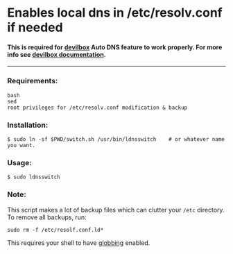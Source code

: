 # Enables local dns in /etc/resolv.conf if needed

#### This is required for [devilbox](https://github.com/cytopia/devilbox) Auto DNS feature to work properly. For more info see [devilbox documentation](https://devilbox.readthedocs.io/en/latest/intermediate/setup-auto-dns.html).
___

### Requirements:
```
bash
sed
root privileges for /etc/resolv.conf modification & backup
```

### Installation:
```shell
$ sudo ln -sf $PWD/switch.sh /usr/bin/ldnsswitch    # or whatever name you want.
```

### Usage:
```shell
$ sudo ldnsswitch
```

### Note:
This script makes a lot of backup files which can clutter your `/etc` directory. To remove all backups, run:
```shell
sudo rm -f /etc/resolf.conf.ld*
```
This requires your shell to have [globbing](https://en.wikipedia.org/wiki/Glob_(programming)) enabled.
